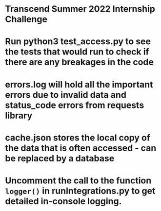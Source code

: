 # Transcend Summer 2022 Internship Challenge

# Run python3 test_access.py to see the tests that would run to check if there are any breakages in the code

# errors.log will hold all the important errors due to invalid data and status_code errors from requests library

# cache.json stores the local copy of the data that is often accessed - can be replaced by a database

# Uncomment the call to the function `logger()` in runIntegrations.py to get detailed in-console logging.
